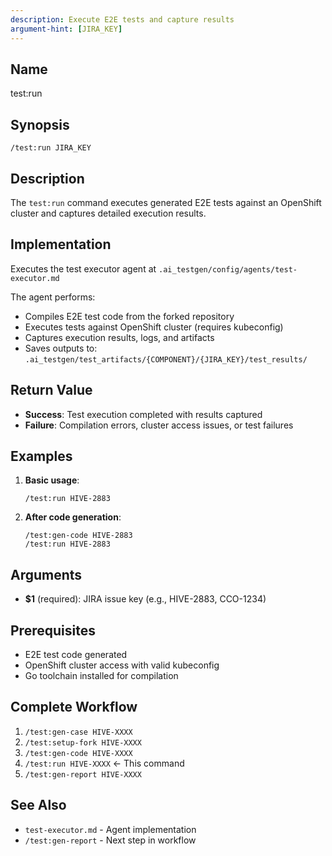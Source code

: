 ```yaml
---
description: Execute E2E tests and capture results
argument-hint: [JIRA_KEY]
---
```


## Name
test:run

## Synopsis
```
/test:run JIRA_KEY
```

## Description
The `test:run` command executes generated E2E tests against an OpenShift cluster and captures detailed execution results.

## Implementation
Executes the test executor agent at `.ai_testgen/config/agents/test-executor.md`

The agent performs:
- Compiles E2E test code from the forked repository
- Executes tests against OpenShift cluster (requires kubeconfig)
- Captures execution results, logs, and artifacts
- Saves outputs to: `.ai_testgen/test_artifacts/{COMPONENT}/{JIRA_KEY}/test_results/`

## Return Value
- **Success**: Test execution completed with results captured
- **Failure**: Compilation errors, cluster access issues, or test failures

## Examples

1. **Basic usage**:
   ```
   /test:run HIVE-2883
   ```

2. **After code generation**:
   ```
   /test:gen-code HIVE-2883
   /test:run HIVE-2883
   ```

## Arguments
- **$1** (required): JIRA issue key (e.g., HIVE-2883, CCO-1234)

## Prerequisites
- E2E test code generated
- OpenShift cluster access with valid kubeconfig
- Go toolchain installed for compilation

## Complete Workflow
1. `/test:gen-case HIVE-XXXX`
2. `/test:setup-fork HIVE-XXXX`
3. `/test:gen-code HIVE-XXXX`
4. `/test:run HIVE-XXXX` ← This command
5. `/test:gen-report HIVE-XXXX`

## See Also
- `test-executor.md` - Agent implementation
- `/test:gen-report` - Next step in workflow

